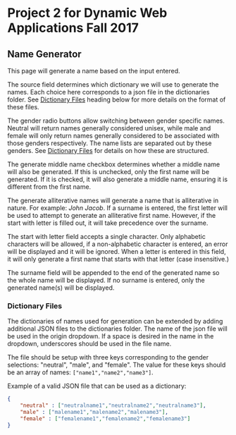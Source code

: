 # Project 2 for Dynamic Web Applications Fall 2017

## Name Generator

This page will generate a name based on the input entered. 

The source field determines which dictionary we will use to generate the names. Each choice here corresponds to a json file in the dictionaries folder. See [Dictionary Files](#dictionary-files) heading below for more details on the format of these files.

The gender radio buttons allow switching between gender specific names. Neutral will return names generally considered unisex, while male and female will only return names generally considered to be associated with those genders respectively. The name lists are separated out by these genders. See [Dictionary Files](#dictionary-files) for details on how these are structured.

The generate middle name checkbox determines whether a middle name will also be generated. If this is unchecked, only the first name will be generated. If it is checked, it will also generate a middle name, ensuring it is different from the first name.

The generate alliterative names will generate a name that is alliterative in nature. For example: *John Jacob*. If a surname is entered, the first letter will be used to attempt to generate an alliterative first name. However, if the start with letter is filled out, it will take precedence over the surname.

The start with letter field accepts a single character. Only alphabetic characters will be allowed, if a non-alphabetic character is entered, an error will be displayed and it will be ignored. When a letter is entered in this field, it will only generate a first name that starts with that letter (case insensitive.)

The surname field will be appended to the end of the generated name so the whole name will be displayed. If no surname is entered, only the generated name(s) will be displayed.

### Dictionary Files

The dictionaries of names used for generation can be extended by adding additional JSON files to the dictionaries folder. The name of the json file will be used in the origin dropdown. If a space is desired in the name in the dropdown, underscores should be used in the file name.

The file should be setup with three keys corresponding to the gender selections: "neutral", "male", and "female". The value for these keys should be an array of names: `["name1","name2","name3"]`.

Example of a valid JSON file that can be used as a dictionary:
```json
{
	"neutral" : ["neutralname1","neutralname2","neutralname3"],
	"male" : ["malename1","malename2","malename3"],
	"female" : ["femalename1","femalename2","femalename3"]
}
```